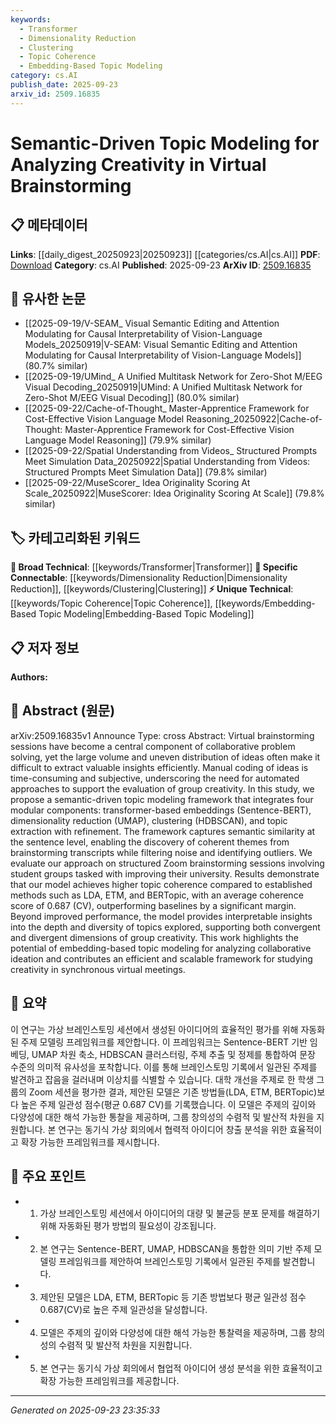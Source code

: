```yaml
---
keywords:
  - Transformer
  - Dimensionality Reduction
  - Clustering
  - Topic Coherence
  - Embedding-Based Topic Modeling
category: cs.AI
publish_date: 2025-09-23
arxiv_id: 2509.16835
---
```


<!-- KEYWORD_LINKING_METADATA:
{
  "processed_timestamp": "2025-09-23T23:35:33.718276",
  "vocabulary_version": "1.0",
  "selected_keywords": [
    "Transformer",
    "Dimensionality Reduction",
    "Clustering",
    "Topic Coherence",
    "Embedding-Based Topic Modeling"
  ],
  "rejected_keywords": [],
  "similarity_scores": {
    "Transformer": 0.85,
    "Dimensionality Reduction": 0.72,
    "Clustering": 0.78,
    "Topic Coherence": 0.7,
    "Embedding-Based Topic Modeling": 0.79
  },
  "extraction_method": "AI_prompt_based",
  "budget_applied": true,
  "candidates_json": {
    "candidates": [
      {
        "surface": "transformer-based embeddings",
        "canonical": "Transformer",
        "aliases": [
          "Sentence-BERT",
          "BERT embeddings"
        ],
        "category": "broad_technical",
        "rationale": "Transformers are a foundational model in NLP, crucial for understanding the semantic-driven approach in the paper.",
        "novelty_score": 0.45,
        "connectivity_score": 0.88,
        "specificity_score": 0.7,
        "link_intent_score": 0.85
      },
      {
        "surface": "dimensionality reduction",
        "canonical": "Dimensionality Reduction",
        "aliases": [
          "UMAP"
        ],
        "category": "specific_connectable",
        "rationale": "Dimensionality reduction is key for processing high-dimensional data, facilitating better topic modeling.",
        "novelty_score": 0.55,
        "connectivity_score": 0.79,
        "specificity_score": 0.68,
        "link_intent_score": 0.72
      },
      {
        "surface": "clustering",
        "canonical": "Clustering",
        "aliases": [
          "HDBSCAN"
        ],
        "category": "specific_connectable",
        "rationale": "Clustering is essential for grouping similar ideas, enhancing the framework's ability to extract coherent themes.",
        "novelty_score": 0.5,
        "connectivity_score": 0.82,
        "specificity_score": 0.65,
        "link_intent_score": 0.78
      },
      {
        "surface": "topic coherence",
        "canonical": "Topic Coherence",
        "aliases": [
          "coherence score"
        ],
        "category": "unique_technical",
        "rationale": "Topic coherence is a unique metric used to evaluate the quality of topic models, pivotal for the study's findings.",
        "novelty_score": 0.7,
        "connectivity_score": 0.67,
        "specificity_score": 0.8,
        "link_intent_score": 0.7
      },
      {
        "surface": "embedding-based topic modeling",
        "canonical": "Embedding-Based Topic Modeling",
        "aliases": [
          "semantic-driven topic modeling"
        ],
        "category": "unique_technical",
        "rationale": "This is a novel approach combining embeddings with topic modeling, central to the paper's contribution.",
        "novelty_score": 0.75,
        "connectivity_score": 0.65,
        "specificity_score": 0.85,
        "link_intent_score": 0.79
      }
    ],
    "ban_list_suggestions": [
      "manual coding",
      "structured Zoom brainstorming sessions"
    ]
  },
  "decisions": [
    {
      "candidate_surface": "transformer-based embeddings",
      "resolved_canonical": "Transformer",
      "decision": "linked",
      "scores": {
        "novelty": 0.45,
        "connectivity": 0.88,
        "specificity": 0.7,
        "link_intent": 0.85
      }
    },
    {
      "candidate_surface": "dimensionality reduction",
      "resolved_canonical": "Dimensionality Reduction",
      "decision": "linked",
      "scores": {
        "novelty": 0.55,
        "connectivity": 0.79,
        "specificity": 0.68,
        "link_intent": 0.72
      }
    },
    {
      "candidate_surface": "clustering",
      "resolved_canonical": "Clustering",
      "decision": "linked",
      "scores": {
        "novelty": 0.5,
        "connectivity": 0.82,
        "specificity": 0.65,
        "link_intent": 0.78
      }
    },
    {
      "candidate_surface": "topic coherence",
      "resolved_canonical": "Topic Coherence",
      "decision": "linked",
      "scores": {
        "novelty": 0.7,
        "connectivity": 0.67,
        "specificity": 0.8,
        "link_intent": 0.7
      }
    },
    {
      "candidate_surface": "embedding-based topic modeling",
      "resolved_canonical": "Embedding-Based Topic Modeling",
      "decision": "linked",
      "scores": {
        "novelty": 0.75,
        "connectivity": 0.65,
        "specificity": 0.85,
        "link_intent": 0.79
      }
    }
  ]
}
-->

# Semantic-Driven Topic Modeling for Analyzing Creativity in Virtual Brainstorming

## 📋 메타데이터

**Links**: [[daily_digest_20250923|20250923]] [[categories/cs.AI|cs.AI]]
**PDF**: [Download](https://arxiv.org/pdf/2509.16835.pdf)
**Category**: cs.AI
**Published**: 2025-09-23
**ArXiv ID**: [2509.16835](https://arxiv.org/abs/2509.16835)

## 🔗 유사한 논문
- [[2025-09-19/V-SEAM_ Visual Semantic Editing and Attention Modulating for Causal Interpretability of Vision-Language Models_20250919|V-SEAM: Visual Semantic Editing and Attention Modulating for Causal Interpretability of Vision-Language Models]] (80.7% similar)
- [[2025-09-19/UMind_ A Unified Multitask Network for Zero-Shot M/EEG Visual Decoding_20250919|UMind: A Unified Multitask Network for Zero-Shot M/EEG Visual Decoding]] (80.0% similar)
- [[2025-09-22/Cache-of-Thought_ Master-Apprentice Framework for Cost-Effective Vision Language Model Reasoning_20250922|Cache-of-Thought: Master-Apprentice Framework for Cost-Effective Vision Language Model Reasoning]] (79.9% similar)
- [[2025-09-22/Spatial Understanding from Videos_ Structured Prompts Meet Simulation Data_20250922|Spatial Understanding from Videos: Structured Prompts Meet Simulation Data]] (79.8% similar)
- [[2025-09-22/MuseScorer_ Idea Originality Scoring At Scale_20250922|MuseScorer: Idea Originality Scoring At Scale]] (79.8% similar)

## 🏷️ 카테고리화된 키워드
**🧠 Broad Technical**: [[keywords/Transformer|Transformer]]
**🔗 Specific Connectable**: [[keywords/Dimensionality Reduction|Dimensionality Reduction]], [[keywords/Clustering|Clustering]]
**⚡ Unique Technical**: [[keywords/Topic Coherence|Topic Coherence]], [[keywords/Embedding-Based Topic Modeling|Embedding-Based Topic Modeling]]

## 📋 저자 정보

**Authors:** 

## 📄 Abstract (원문)

arXiv:2509.16835v1 Announce Type: cross 
Abstract: Virtual brainstorming sessions have become a central component of collaborative problem solving, yet the large volume and uneven distribution of ideas often make it difficult to extract valuable insights efficiently. Manual coding of ideas is time-consuming and subjective, underscoring the need for automated approaches to support the evaluation of group creativity. In this study, we propose a semantic-driven topic modeling framework that integrates four modular components: transformer-based embeddings (Sentence-BERT), dimensionality reduction (UMAP), clustering (HDBSCAN), and topic extraction with refinement. The framework captures semantic similarity at the sentence level, enabling the discovery of coherent themes from brainstorming transcripts while filtering noise and identifying outliers. We evaluate our approach on structured Zoom brainstorming sessions involving student groups tasked with improving their university. Results demonstrate that our model achieves higher topic coherence compared to established methods such as LDA, ETM, and BERTopic, with an average coherence score of 0.687 (CV), outperforming baselines by a significant margin. Beyond improved performance, the model provides interpretable insights into the depth and diversity of topics explored, supporting both convergent and divergent dimensions of group creativity. This work highlights the potential of embedding-based topic modeling for analyzing collaborative ideation and contributes an efficient and scalable framework for studying creativity in synchronous virtual meetings.

## 📝 요약

이 연구는 가상 브레인스토밍 세션에서 생성된 아이디어의 효율적인 평가를 위해 자동화된 주제 모델링 프레임워크를 제안합니다. 이 프레임워크는 Sentence-BERT 기반 임베딩, UMAP 차원 축소, HDBSCAN 클러스터링, 주제 추출 및 정제를 통합하여 문장 수준의 의미적 유사성을 포착합니다. 이를 통해 브레인스토밍 기록에서 일관된 주제를 발견하고 잡음을 걸러내며 이상치를 식별할 수 있습니다. 대학 개선을 주제로 한 학생 그룹의 Zoom 세션을 평가한 결과, 제안된 모델은 기존 방법들(LDA, ETM, BERTopic)보다 높은 주제 일관성 점수(평균 0.687 CV)를 기록했습니다. 이 모델은 주제의 깊이와 다양성에 대한 해석 가능한 통찰을 제공하며, 그룹 창의성의 수렴적 및 발산적 차원을 지원합니다. 본 연구는 동기식 가상 회의에서 협력적 아이디어 창출 분석을 위한 효율적이고 확장 가능한 프레임워크를 제시합니다.

## 🎯 주요 포인트

- 1. 가상 브레인스토밍 세션에서 아이디어의 대량 및 불균등 분포 문제를 해결하기 위해 자동화된 평가 방법의 필요성이 강조됩니다.
- 2. 본 연구는 Sentence-BERT, UMAP, HDBSCAN을 통합한 의미 기반 주제 모델링 프레임워크를 제안하여 브레인스토밍 기록에서 일관된 주제를 발견합니다.
- 3. 제안된 모델은 LDA, ETM, BERTopic 등 기존 방법보다 평균 일관성 점수 0.687(CV)로 높은 주제 일관성을 달성합니다.
- 4. 모델은 주제의 깊이와 다양성에 대한 해석 가능한 통찰력을 제공하며, 그룹 창의성의 수렴적 및 발산적 차원을 지원합니다.
- 5. 본 연구는 동기식 가상 회의에서 협업적 아이디어 생성 분석을 위한 효율적이고 확장 가능한 프레임워크를 제공합니다.


---

*Generated on 2025-09-23 23:35:33*